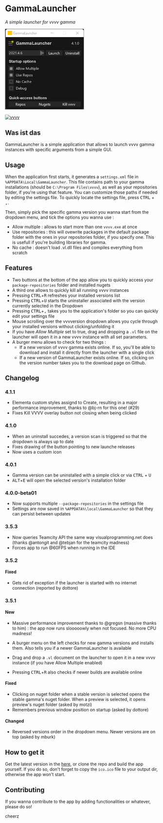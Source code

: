 # GammaLauncher

_A simple launcher for vvvv gamma_

<img src="capture.png" title="" alt="GitHub Logo" width="259">

[![vvvv](https://img.shields.io/static/v1?label=MADE%20WITH&message=VVVV&color=191919&style=for-the-badge)](https://visualprogramming.net/)

## Was ist das

GammaLauncher is a simple application that allows to launch vvvv gamma instances with specific arguments from a simple GUI.

## Usage

When the application first starts, it generates a `settings.xml` file in `%APPDATA\Local\GammaLauncher`. This file contains path to your gamma installations (should be `C:\Program Files\vvvv`), as well as your repositories folder, if you're using that feature. You can customize those paths if needed by editing the settings file. To quickly locate the settings file, press <kbd>CTRL</kbd> + <kbd>,</kbd>.

Then, simply pick the specific gamma version you wanna start from the dropdown menu, and tick the options you wanna use :

- Allow multiple : allows to start more than one `vvvv.exe` at once
- Use repositories : this will ovewrite packages in the default package folder with the ones in your repositories folder, if you specify one. This is usefull if you're building libraries for gamma.
- No cache : doesn't load .vl.dll files and compiles everything from scratch

## Features

- Two buttons at the bottom of the app allow you to quickly access your `package-repositories` folder and installed nugets
- A third one allows to quickly kill all running vvvv instances
- Pressing <kbd>CTRL</kbd>+<kbd>R</kbd> refreshes your installed versions list
- Pressing <kbd>CTRL</kbd>+<kbd>U</kbd> starts the uninstaller associated with the version currently selected in the Dropdown
- Pressing <kbd>CTRL</kbd>+<kbd>,</kbd> takes you to the application's folder so you can quickly edit your settings file
- Mouse scrolling over the vvvversion dropdown allows you cycle through your installed versions without clicking/unfolding it
- If you have _Allow Multiple_ set to true, drag and dropping a `.vl` file on the launcher will open it in a new vvvv instance with all set parameters.
- A burger menu allows to check for two things :
  - If a new version of vvvv gamma exists online. If so, you'll be able to download and install it directly from the launcher with a single click
  - If a new version of GammaLauncher exists online. If so, clicking on the version number takes you to the download page on Github.

## Changelog

### 4.1.1

- Elementa custom styles assignd to Create, resulting in a major performance improvement, thanks to  @bj-rn for this one! (#29)
- Fixes Kill VVVV overlay button not closing when being clicked

### 4.1.0

- When an uninstall succedes, a version scan is triggered so that the dropdown is always up to date
- Fixes drawing of the button pointing to new launche releases
- Now uses a custom icon

### 4.0.1

- Gamma version can be uninstalled with a simple click or via <kbd>CTRL</kbd> + <kbd>U</kbd>
- <kbd>ALT</kbd>+<kbd>E</kbd> will open the selected version's installation folder

### 4.0.0-beta01

- Now supports multiple `--package-repositories` in the settings file
- Settings are now saved in `%APPDATA%\local\GammaLauncher` so that they can persist between updates

### 3.5.3

- Now queries Teamcity API the same way visualprogramming.net does (thanks @antongit and @tebjan for the teamcity madness)
- Forces app to run @60FPS when running in the IDE

### 3.5.2

#### Fixed

- Gets rid of exception if the launcher is started with no internet connection (reported by dottore)

### 3.5.1

#### New

- Massive performance improvement thanks to @gregsn (massive thanks to him) : the app now runs slooooowly when not focused. No more CPU madness!

- A burger menu on the left checks for new gamma versions and installs them. Also tells you if a newer GammaLauncher is available

- Drag and drop a `.vl` document on the launcher to open it in a new vvvv instance (if you have Allow Multiple enabled)

- Pressing <kbd>CTRL</kbd>+<kbd>R</kbd> also checks if newer builds are available online

#### Fixed

- Clicking on nuget folder when a stable version is selected opens the stable gamma's nuget folder. When a preview is selected, it opens preview's nuget folder (asked by motzi)
- Remembers previous window position on startup (asked by dottore)

#### Changed

- Reversed versions order in the dropdown menu. Newer versions are on top (asked by mburk)

## How to get it

Get the latest version in the [here](https://github.com/sebescudie/GammaLauncher/releases), or clone the repo and build the app yourself. If you do so, don't forget to copy the `ico.ico` file to your output dir, otherwise the app won't start.

## Contributing

If you wanna contribute to the app by adding functionalities or whatever, please do so!

cheerz

